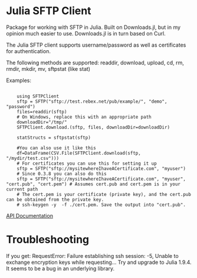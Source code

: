 # Julia SFTP Client 
Package for working with SFTP in Julia. Built on Downloads.jl, but in my opinion much easier to use. Downloads.jl is in turn based on Curl. 

The Julia SFTP client supports username/password as well as certificates for authentication. 

The following methods are supported: readdir, download, upload, cd, rm, rmdir, mkdir, mv, sftpstat (like stat)
 

Examples:
```

    using SFTPClient
    sftp = SFTP("sftp://test.rebex.net/pub/example/", "demo", "password")
    files=readdir(sftp)
    # On Windows, replace this with an appropriate path
    downloadDir="/tmp/"
    SFTPClient.download.(sftp, files, downloadDir=downloadDir)

    statStructs = sftpstat(sftp)

```
   
  
    
```
    #You can also use it like this
    df=DataFrame(CSV.File(SFTPClient.download(sftp, "/mydir/test.csv")))
    # For certificates you can use this for setting it up
    sftp = SFTP("sftp://mysitewhereIhaveACertificate.com", "myuser")
    # Since 0.3.8 you can also do this
    sftp = SFTP("sftp://mysitewhereIhaveACertificate.com", "myuser", "cert.pub", "cert.pem") # Assumes cert.pub and cert.pem is in your current path
    # The cert.pem is your certificate (private key), and the cert.pub can be obtained from the private key.
    # ssh-keygen -y  -f ./cert.pem. Save the output into "cert.pub". 

```

[API Documentation](https://stensmo.github.io/SFTPClient.jl/stable/reference/)

# Troubleshooting

If you get: RequestError: Failure establishing ssh session: -5, Unable to exchange encryption keys while requesting... Try and upgrade to Julia 1.9.4. It seems to be a bug in an underlying library.





